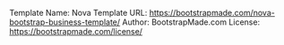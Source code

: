 

Template Name: Nova
Template URL: https://bootstrapmade.com/nova-bootstrap-business-template/
Author: BootstrapMade.com
License: https://bootstrapmade.com/license/
